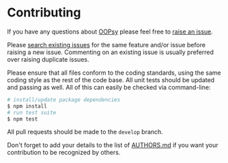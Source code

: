 # Contributing

If you have any questions about [OOPsy](https://github.com/Skelp/oopsy) please feel free to
[raise an issue](https://github.com/Skelp/oopsy/issues/new).

Please [search existing issues](https://github.com/Skelp/oopsy/issues) for the same feature and/or issue before raising
a new issue. Commenting on an existing issue is usually preferred over raising duplicate issues.

Please ensure that all files conform to the coding standards, using the same coding style as the rest of the code base.
All unit tests should be updated and passing as well. All of this can easily be checked via command-line:

``` bash
# install/update package dependencies
$ npm install
# run test suite
$ npm test
```

All pull requests should be made to the `develop` branch.

Don't forget to add your details to the list of
[AUTHORS.md](https://github.com/Skelp/oopsy/blob/master/AUTHORS.md) if you want your contribution to be recognized by
others.

